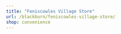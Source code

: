 ```yaml
---
title: "Feniscowles Village Store"
url: /blackburn/feniscowles-village-store/
shop: convenience
---
```

